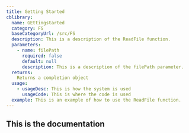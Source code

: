 ```yaml
---
title: Getting Started
cblibrary:
  name: GEttingstarted
  category: FS
  baseCategoryUrl: /src/FS
  description: This is a description of the ReadFile function.
  parameters: 
    - name: filePath
      required: false
      default: null
      description: This is a description of the filePath parameter.
  returns:
    Returns a completion object
  usage: 
    - usageDesc: This is how the system is used
      usageCode: This is where the code is used
  example: This is an example of how to use the ReadFile function. 
---
```



## This is the documentation

<CBBaseInfo />

<!-- <CBParameters /> -->